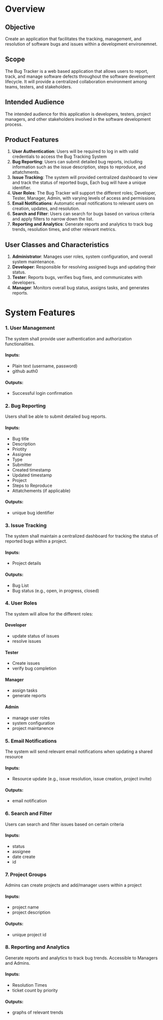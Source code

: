 # Overview
## Objective
Create an application that facilitates the tracking, management, and resolution of software bugs and issues within a development environemnet.

## Scope
The Bug Tracker is a web based application that allows users to report, track, and manage software defects throughout the software development lifecycle. It will provide a centralized collaboration environment among teams, testers, and stakeholders.

## Intended Audience
The intended audience for this application is developers, testers, project managers, and other stakeholders involved in the software development process.

## Product Features
1. **User Authentication**: Users will be required to log in with valid credentials to access the Bug Tracking System
2. **Bug Reporting**: Users can submit detailed bug reports, including information such as the issue description, steps to reproduce, and attatchments.
3. **Issue Tracking**: The system will provided centralized dashboard to view and track the status of reported bugs, Each bug will have a unique identifier.
4. **User Roles**: The Bug Tracker will support the different roles; Developer, Tester, Manager, Admin, with varying levels of access and permissions
5. **Email Notifications**: Automatic email notifications to relevant users on creation, updates, and resolution.
6. **Search and Filter**: Users can search for bugs based on various criteria and apply filters to narrow down the list.
7. **Reporting and Analytics**: Generate reports and analytics to track bug trends, resolution times, and other relevant metrics.

## User Classes and Characteristics
1. **Administrator**: Manages user roles, system configuration, and overall system maintenance.
2. **Developer**: Responsible for resolving assigned bugs and updating their status.
3. **Tester**: Reports bugs, verifies bug fixes, and communicates with developers.
4. **Manager**: Monitors overall bug status, assigns tasks, and generates reports.

# System Features
### 1. User Management
The system shall provide user authentication and authorization functionalities.
#### Inputs:
- Plain text (username, password)
- github auth0
#### Outputs:
- Successful login confirmation

### 2. Bug Reporting
Users shall be able to submit detailed bug reports.
#### Inputs:
- Bug title
- Description
- Priotity
- Assignee
- Type
- Submitter
- Created timestamp
- Updated timestamp
- Project
- Steps to Reproduce
- Attatchements (if applicable)
#### Outputs:
- unique bug identifier

### 3. Issue Tracking
The system shall maintain a centralized dashboard for tracking the status of reported bugs within a project.
#### Inputs:
- Project details
#### Outputs:
- Bug List
- Bug status (e.g., open, in progress, closed)

### 4. User Roles
The system will allow for the different roles:
#### Developer
- update status of issues
- resolve issues
#### Tester
- Create issues
- verify bug completion
#### Manager
- assign tasks
- generate reports
#### Admin
- manage user roles
- system configuration
- project maintanence

### 5. Email Notifications
The system will send relevant email notifications when updating a shared resource
#### Inputs:
- Resource update (e.g., issue resolution, issue creation, project invite)
#### Outputs:
- email notification

### 6. Search and Filter
Users can search and filter issues based on certain criteria
#### Inputs:
- status
- assignee
- date create
- id

### 7. Project Groups
Admins can create projects and add/manager users within a project
#### Inputs:
- project name
- project description
#### Outputs:
- unique project id

### 8. Reporting and Analytics
Generate reports and analytics to track bug trends. Accessible to Managers and Admins.
#### Inputs:
- Resolution Times
- ticket count by priority
#### Outputs:
- graphs of relevant trends

